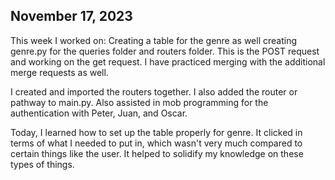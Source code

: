 ## November 17, 2023

This week I worked on:
Creating a table for the genre as well creating genre.py for the queries folder and routers folder. This is the POST request and working on the get request. I have practiced merging with the additional merge requests as well.

I created and imported the routers together. I also added the router or pathway to main.py. Also assisted in mob programming for the authentication with Peter, Juan, and Oscar.

Today, I learned how to set up the table properly for genre. It clicked in terms of what I needed to put in, which wasn't very much compared to certain things like the user.
It helped to solidify my knowledge on these types of things.
